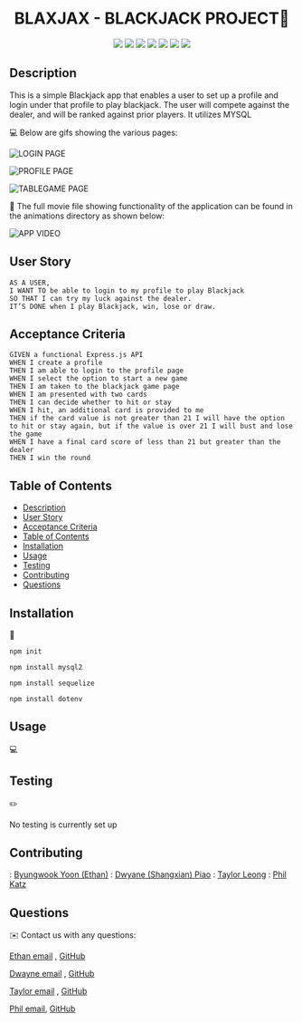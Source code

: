 <h1 align="center">BLAXJAX - BLACKJACK PROJECT👋</h1>
    
<p align="center">
    <img src="https://img.shields.io/badge/Javascript-yellow" />
    <img src="https://img.shields.io/badge/express-orange" />
    <img src="https://img.shields.io/badge/Sequelize-blue"  />
    <img src="https://img.shields.io/badge/mySQL-blue"  />
    <img src="https://img.shields.io/badge/dotenv-green" />
    <img src="https://img.shields.io/badge/Handlebars-red" />
    <img src="https://img.shields.io/badge/BlackjackStrategy-lightgrey" />
</p>
   
## Description

This is a simple Blackjack app that enables a user to set up a profile and login under that profile to play blackjack.  The user will compete against the dealer, and will be ranked against prior players.  It utilizes MYSQL

  
💻 Below are gifs showing the various pages:

![LOGIN PAGE](./animations/...jpg)

![PROFILE PAGE](./animations/G...jpg)

![TABLEGAME PAGE](./animations/...jpg)


  
🎥 The full movie file showing functionality of the application can be found in the animations directory as shown below:

![APP VIDEO](./animations/...gif)
  
## User Story
  
```
AS A USER,
I WANT TO be able to login to my profile to play Blackjack
SO THAT I can try my luck against the dealer.
IT’S DONE when I play Blackjack, win, lose or draw.
```
  
## Acceptance Criteria
  
``` 
GIVEN a functional Express.js API
WHEN I create a profile
THEN I am able to login to the profile page
WHEN I select the option to start a new game
THEN I am taken to the blackjack game page
WHEN I am presented with two cards
THEN I can decide whether to hit or stay
WHEN I hit, an additional card is provided to me
THEN if the card value is not greater than 21 I will have the option to hit or stay again, but if the value is over 21 I will bust and lose the game
WHEN I have a final card score of less than 21 but greater than the dealer
THEN I win the round
```
  
## Table of Contents
- [Description](#description)
- [User Story](#user-story)
- [Acceptance Criteria](#acceptance-criteria)
- [Table of Contents](#table-of-contents)
- [Installation](#installation)
- [Usage](#usage)
- [Testing](#testing)
- [Contributing](#contributing)
- [Questions](#questions)

## Installation
💾   
  
`npm init`

`npm install mysql2`

`npm install sequelize`

`npm install dotenv`

<!-- 
NOT SURE WHAT ELSE TO PUT HERE   -->

## Usage
💻   
  

## Testing
✏️

No testing is currently set up

## Contributing
: [Byungwook Yoon (Ethan)](https://github.com/byung90/)
: [Dwyane (Shangxian) Piao](https://github.com/sj212131)
: [Taylor Leong](https://github.com/tjl2125/)
: [Phil Katz](https://github.com/PKatz1/)


## Questions
✉️ Contact us with any questions: 

[Ethan email](mailto:....com) , [GitHub](https://github.com/byung90/) 

[Dwayne email](mailto:....com) , [GitHub](https://github.com/sj212131) 

[Taylor email](mailto:....com) , [GitHub](https://github.com/tjl2125/) 

[Phil email](mailto:pkatz@finkkatz.com), [GitHub](https://github.com/PKatz1/)

